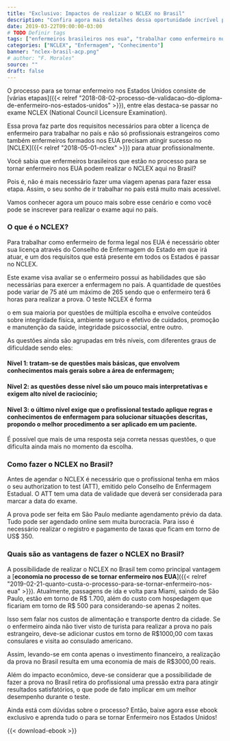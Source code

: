 ```yaml
---
title: "Exclusivo: Impactos de realizar o NCLEX no Brasil"
description: "Confira agora mais detalhes dessa oportunidade incrível para os Enfermeiros Brasileiros que desejam trabalhar nos EUA"
date: 2019-03-22T09:00:00-03:00
# TODO Definir tags
tags: ["enfermeiros brasileiros nos eua", "trabalhar como enfermeiro nos eua"]
categories: ["NCLEX", "Enfermagem", "Conhecimento"]
banner: "nclex-brasil-acp.png"
# author: "F. Morales"
source: ""
draft: false
---
```


O processo para se tornar enfermeiro nos Estados Unidos consiste de [várias etapas]({{< relref "2018-08-02-processo-de-validacao-do-diploma-de-enfermeiro-nos-estados-unidos" >}}), entre elas destaca-se passar no exame NCLEX (National Council Licensure Examination).

Essa prova faz parte dos requisitos necessários para obter a licença de enfermeiro para trabalhar no país e não só profissionais estrangeiros como também enfermeiros formados nos EUA precisam atingir sucesso no [NCLEX]({{< relref "2018-05-01-nclex" >}}) para atuar profissionalmente.

Você sabia que enfermeiros brasileiros que estão no processo para se tornar enfermeiro nos EUA podem realizar o NCLEX aqui no Brasil?

Pois é, não é mais necessário fazer uma viagem apenas para fazer essa etapa. Assim, o seu sonho de ir trabalhar no país está muito mais acessível.

Vamos conhecer agora um pouco mais sobre esse cenário e como você pode se inscrever para realizar o exame aqui no país.

### O que é o NCLEX?

Para trabalhar como enfermeiro de forma legal nos EUA é necessário obter sua licença através do Conselho de Enfermagem do Estado em que irá atuar, e um dos requisitos que está presente em todos os Estados é passar no NCLEX.

Este exame visa avaliar se o enfermeiro possui as habilidades que são necessárias para exercer a enfermagem no país. A quantidade de questões pode variar de 75 até um máximo de 265 sendo que o enfermeiro terá 6 horas para realizar a prova.
O teste NCLEX é forma

o em sua maioria por questões de múltipla escolha e envolve conteúdos sobre integridade física, ambiente seguro e efetivo de cuidados, promoção e manutenção da saúde, integridade psicossocial, entre outro.

As questões ainda são agrupadas em três níveis, com diferentes graus de dificuldade sendo eles:

#### Nível 1: tratam-se de questões mais básicas, que envolvem conhecimentos mais gerais sobre a área de enfermagem;

#### Nível 2: as questões desse nível são um pouco mais interpretativas e exigem alto nível de raciocínio;

#### Nível 3: o último nível exige que o profissional testado aplique regras e conhecimentos de enfermagem para solucionar situações descritas, propondo o melhor procedimento a ser aplicado em um paciente.

É possível que mais de uma resposta seja correta nessas questões, o que dificulta ainda mais no momento da escolha.

### Como fazer o NCLEX no Brasil?

Antes de agendar o NCLEX é necessário que o profissional tenha em mãos o seu authorization to test (ATT), emitido pelo Conselho de Enfermagem Estadual. O ATT tem uma data de validade que deverá ser considerada para marcar a data do exame.

A prova pode ser feita em São Paulo mediante agendamento prévio da data. Tudo pode ser agendado online sem muita burocracia. Para isso é necessário realizar o registro e pagamento de taxas que ficam em torno de US$ 350.

### Quais são as vantagens de fazer o NCLEX no Brasil?

A possibilidade de realizar o NCLEX no Brasil tem como principal vantagem a [**economia no processo de se tornar enfermeiro nos EUA**]({{< relref "2019-02-21-quanto-custa-o-processo-para-se-tornar-enfermeiro-nos-eua" >}}). Atualmente, passagens de ida e volta para Miami, saindo de São Paulo, estão em torno de R$ 1.700, além do custo com hospedagem que ficariam em torno de R$ 500 para considerando-se apenas 2 noites.

Isso sem falar nos custos de alimentação e transporte dentro da cidade. Se o enfermeiro ainda não tiver visto de turista para realizar a prova no país estrangeiro, deve-se adicionar custos em torno de R$1000,00 com taxas consulares e visita ao consulado americano.

Assim, levando-se em conta apenas o investimento financeiro, a realização da prova no Brasil resulta em uma economia de mais de R$3000,00 reais.

Além do impacto econômico, deve-se considerar que a possibilidade de fazer a prova no Brasil retira do profissional uma pressão extra para atingir resultados satisfatórios, o que pode de fato implicar em um melhor desempenho durante o teste.

Ainda está com dúvidas sobre o processo? Então, baixe agora esse ebook exclusivo e aprenda tudo o para se tornar Enfermeiro nos Estados Unidos!

{{< download-ebook >}}
